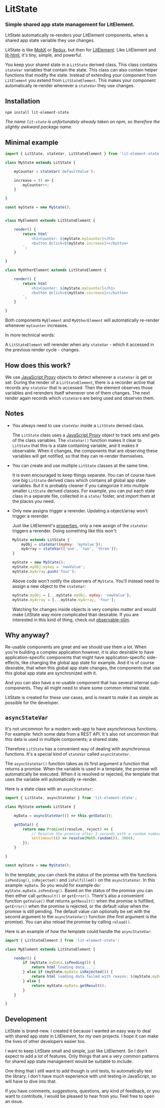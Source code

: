 # LitState

### Simple shared app state management for LitElement.

LitState automatically re-renders your LitElement components, when a shared app
state variable they use changes.

LitState is like [MobX](https://mobx.js.org/) or
[Redux](https://redux.js.org/), but then for
[LitElement](https://lit-element.polymer-project.org/). Like LitElement and
[lit-html](https://lit-html.polymer-project.org/), it's tiny, simple, and
powerful.

You keep your shared state in a `LitState` derived class. This class contains
`stateVar` variables that contain the state. This class can also contain helper
functions that modify the state. Instead of extending your component from
`LitElement` you extend from `LitStateElement`. This makes your component
automatically re-render whenever a `stateVar` they use changes.


## Installation

```
npm install lit-element-state
```

*The name `lit-state` is unfortunately already taken on npm, so therefore the
slightly awkward package name.*


## Minimal example


```javascript
import { LitState, stateVar, LitStateElement } from 'lit-element-state';

class MyState extends LitState {

    myCounter = stateVar('defaultValue');

    increase = () => {
        myCounter++;
    }

}

const myState = new MyState();


class MyElement extends LitStateElement {

    render() {
        return html`
            <h1>Counter: ${myState.myCounter}</h1>
            <button @click=${myState.increase}></button>
        `;
    }

}

class MyOtherElement extends LitStateElement {

    render() {
        return html`
            <h1>Counter: ${myState.myCounter}</h1>
            <button @click=${myState.increase}></button>
        `;
    }

}
```


Both components `MyElement` and `MyOtherElement` will automatically re-render
whenever `myCounter` increases.

In more technical words:

A `LitStateElement` will rerender when any `stateVar` - which it accessed in
the previous render cycle - changes.


## How does this work?

We use [JavaScript Proxy](https://developer.mozilla.org/en-US/docs/Web/JavaScript/Reference/Global_Objects/Proxy)
objects to detect whenever a `stateVar` is get or set. During the render of a
`LitStateElement`, there is a recorder active that records any `stateVar` that
is accessed. Then the element observes those variables and rerenders itself
whenever one of them changes. The next render again records which `stateVar`s
are being used and observes them.


## Notes

- You always need to use `stateVar` inside a `LitState` derived class.

    The `LitState` class uses a [JavaScript Proxy](https://developer.mozilla.org/en-US/docs/Web/JavaScript/Reference/Global_Objects/Proxy)
    object to track sets and gets of the class variables. The `stateVar()`
    function makes it clear to `LitState` that this is a state containing
    variable, and it makes it observable. When it changes, the components that
    are observing these variables will get notified, so that they can re-render
    themselves.

- You can create and use multiple `LitState` classes at the same time.

    It is even encouraged to keep things separate. You can of course have one
    big `LitState` derived class which contains all global app state variables.
    But it is probably cleaner if you categorize it into multiple smaller
    `LitState` derived classes. For example, you can put each state class in a
    separate file, collected in a `state/` folder, and import them at the
    places you need.

- Only new assigns trigger a rerender. Updating a object/array won't trigger a rerender.

    Just like LitElement's
    [properties](https://lit-element.polymer-project.org/guide/properties),
    only a new assign of the `stateVar` triggers a rerender. Doing something
    like this won't:

    ```javascript
    MyState extends LitState {
        myObj = stateVar({myKey: 'myValue'});
        myArray = stateVar(['one', 'two', 'three']);
    }

    myState = new MyState();
    myState.myObj.mykey = 'newValue';
    myState.myArray.push('four');
    ```

    Above code won't notify the observers of `MyState`. You'll instead need to
    assign a new object to the `stateVar`:

    ```javascript
    myState.myObj = {...myState.myObj, myKey: 'newValue'};
    myState.myArray = [...myState.myArray, 'four'];
    ```

    Watching for changes inside objects is very complex matter and would make
    LitState way more complicated than desirable. If you are interested in this
    kind of thing, check out
    [observable-slim](https://github.com/ElliotNB/observable-slim).


## Why anyway?

Re-usable components are great and we should use them a lot. When you're
building a complex application however, it is also desirable to have
application-specific components that might have application-specific
side-effects, like changing the global app state for example. And it is of
course desirable, that when this global app state changes, the components that
use this global app state are synchronized with it.

And you can also have a re-usable component that has several internal
sub-components. They all might need to share some common internal state.

LitState is created for these use cases, and is meant to make it as simple as
possible for the developer.


## `asyncStateVar`

It's not uncommon for a modern web-app to have asynchronous functions. For
example: fetch some data from a REST API. It's also not uncommon that this data
is used in multiple components; a shared state.

Therefore `LitState` has a convenient way of dealing with asynchronous
functions. It's a special kind of `stateVar` called `asyncStateVar`.

The `asyncStateVar()` function takes as its first argument a function that
returns a promise. When the variable is used in a template, the promise will
automatically be executed. When it is resolved or rejected, the template that
uses the variable will automatically re-render.

Here is a state class with an `asyncStateVar`:

```javascript
import { LitState, asyncStateVar } from 'lit-element-state';

class MyState extends LitState {

    myData = asyncStateVar(() => this.getData());

    getData() {
        return new Promise((resolve, reject) => {
            // Resolve the promise after 3 seconds with a random number
            setTimeout(() => resolve(Math.random()), 3000);
        });
    }

}

const myState = new MyState();
```

In the template, you can check the status of the promise with the functions
`isPending()`, `isRejected()` and `isFulfilled()` on the `asyncStateVar`. In
this example: `myData`. So you would for example do:
`myState.myData.isPending()`. Based on the status of the promise you can then
either call `getResult()` or `getError()`. There's also a convenient function
`getValue()` that returns `getResult()` when the promise is fulfilled,
`getError()` when the promise is rejected, or the default value when the
promise is still pending. The default value can optionally be set with the
second argument to the `asyncStateVar()` function (the first argument is the
promise). You can also reload the promise by calling `reload()`.

Here is an example of how the template could handle the `asyncStateVar`:

```javascript
import { LitStateElement } from 'lit-element-state';

class MyElement extends LitStateElement {

    render() {
        if (myState.myData.isPending()) {
            return html`loading data...`;
        } else if (myState.myData.isRejected()) {
            return html`loading data failed with reason: ${myState.myData.getError()}`;
        } else {
            return myState.myData.getResult();
        }
    }

}
```

## Development

LitState is brand-new. I created it because I wanted an easy way to deal with
shared app state in LitElement, for my own projects. I hope it can make the
lives of other developers easier too.

I want to keep LitState small and simple, just like LitElement. So I don't
expect to add a lot of features. Only things that are a very common patterns
for shared app state management would be suitable to include.

One thing that I still want to add though is unit tests, to automatically test
the library. I don't have much experience with unit testing in JavaScript, so
will have to dive into that.

If you have comments, suggestions, questions, any kind of feedback, or you want
to contribute, I would be pleased to hear from you. Feel free to open an issue.
